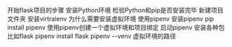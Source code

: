 开始flask项目的步骤
安装Python环境
检验Python和pip是否安装完毕
新建项目文件夹
安装virtralenv
为什么需要安装虚拟环境
使用pipenv
安装pipenv pip install pipenv
使用pipenv创建一个虚拟环境和项目绑定
启动pipenv
安装各种包 比如flask pipenv install flask
pipenv --venv 虚拟环境的路径
